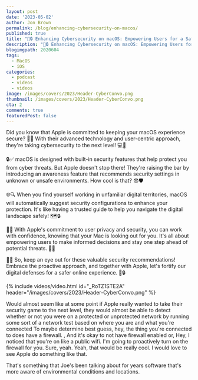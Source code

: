 ```yaml
---
layout: post
date: '2023-05-02'
author: Jon Brown
permalink: /blog/enhancing-cybersecurity-on-macos/
published: true
title: "🍎🔒 Enhancing Cybersecurity on macOS: Empowering Users for a Safer Digital Journey!"
description: "🍎🔒 Enhancing Cybersecurity on macOS: Empowering Users for a Safer Digital Journey!"
blogimgpath: 2020604
tags:
  - MacOS
  - iOS
categories:
  - podcast
  - videos
  - videos
image: /images/covers/2023/Header-CyberConvo.png
thumbnail: /images/covers/2023/Header-CyberConvo.png
cta: 2
comments: true
featuredPost: false
---
```

Did you know that Apple is committed to keeping your macOS experience secure? 🚀✨ With their advanced technology and user-centric approach, they're taking cybersecurity to the next level! 💻🔐

🔒✅ macOS is designed with built-in security features that help protect you from cyber threats. But Apple doesn't stop there! They're raising the bar by introducing an awareness feature that recommends security settings in unknown or unsafe environments. How cool is that? 😎🛡️

🌐🔍 When you find yourself working in unfamiliar digital territories, macOS will automatically suggest security configurations to enhance your protection. It's like having a trusted guide to help you navigate the digital landscape safely! 🗺️🔒

🚀✨ With Apple's commitment to user privacy and security, you can work with confidence, knowing that your Mac is looking out for you. It's all about empowering users to make informed decisions and stay one step ahead of potential threats. 💪🌟

👀🔐 So, keep an eye out for these valuable security recommendations! Embrace the proactive approach, and together with Apple, let's fortify our digital defenses for a safer online experience. 💙🔒

{% include videos/video.html id="_RoTZ1STE2A" header="/images/covers/2023/Header-CyberConvo.png" %}

Would almost seem like at some point if Apple really wanted to take their security game to the next level, they would almost be able to detect whether or not you were on a protected or unprotected network by running some sort of a network test based on where you are and what  you're connected  To maybe determine best guess, hey, the thing you're connected to does have a firewall. , And it's okay to not have firewall enabled or, Hey, I noticed that you're on like a public wifi. I'm going to proactively turn on the firewall for you. Sure, yeah. Yeah, that would be really cool. I would love to see Apple do something like that.

That's something that Joe's been talking about for years software that's more aware of environmental conditions and locations. 